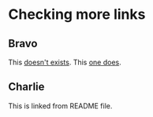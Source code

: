 # Checking more links

## Bravo

This [doesn't exists](#alpha).
This [one does](#bravo).

## Charlie

This is linked from README file.